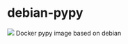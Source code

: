 # debian-pypy
[![](https://images.microbadger.com/badges/image/anatolych/debian-pypy.svg)](https://microbadger.com/images/anatolych/debian-pypy "Get your own image badge on microbadger.com")
Docker pypy image based on debian
